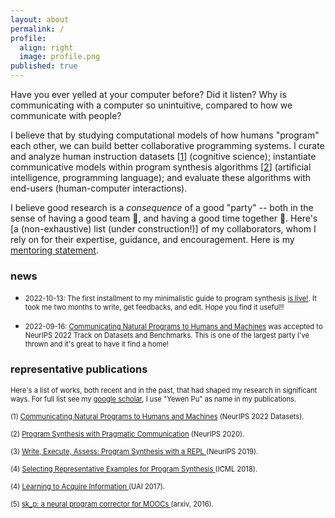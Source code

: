 ```yaml
---
layout: about
permalink: /
profile:
  align: right
  image: profile.png
published: true
---
```


Have you ever yelled at your computer before? Did it listen? Why is communicating with a computer so unintuitive, compared to how we communicate with people? 

I believe that by studying computational models of how humans "program" each other, we can build better collaborative programming systems. I curate and analyze human instruction datasets [[1](https://arxiv.org/abs/2106.07824)] (cognitive science); instantiate communicative models within program synthesis algorithms [[2](https://arxiv.org/abs/2007.05060)] (artificial intelligence, programming language); and evaluate these algorithms with end-users (human-computer interactions).

I believe good research is a _consequence_ of a good "party" -- both in the sense of having a good team 👥, and having a good time together 🎉. Here's [a (non-exhaustive) list (under construction!)] of my collaborators, whom I rely on for their expertise, guidance, and encouragement. Here is my [mentoring statement](/mentoring-statement/).

### news
* <span style="font-size:0.8em;"> 2022-10-13: The first installment to my minimalistic guide to program synthesis [is live!](https://evanthebouncy.github.io/program-synthesis-minimal/). It took me two months to write, get feedbacks, and edit. Hope you find it useful!! </span>

* <span style="font-size:0.8em;"> 2022-09-16: [Communicating Natural Programs to Humans and Machines](https://arxiv.org/abs/2106.07824) was accepted to NeurIPS 2022 Track on Datasets and Benchmarks. This is one of the largest party I've thrown and it's great to have it find a home! </span>


### representative publications

<span style="font-size:0.8em;"> Here's a list of works, both recent and in the past, that had shaped my research in significant ways. For full list see my [google scholar](https://scholar.google.com/citations?user=LJnNKXMAAAAJ&hl=en), I use "Yewen Pu" as name in my publications. </span>

<span style="font-size:0.8em;"> (1) [Communicating Natural Programs to Humans and Machines](https://arxiv.org/abs/2106.07824) (NeurIPS 2022 Datasets). </span>

<span style="font-size:0.8em;">  (2) [Program Synthesis with Pragmatic Communication](https://arxiv.org/abs/2007.05060) (NeurIPS 2020). </span>

<span style="font-size:0.8em;">  (3) [Write, Execute, Assess: Program Synthesis with a REPL
](https://arxiv.org/abs/1906.04604) (NeurIPS 2019). </span>

<span style="font-size:0.8em;">  (4) [Selecting Representative Examples for Program Synthesis
](https://arxiv.org/abs/1711.03243) (ICML 2018). </span>

<span style="font-size:0.8em;">  (4) [Learning to Acquire Information
](https://arxiv.org/abs/1704.06131) (UAI 2017). </span>

<span style="font-size:0.8em;">  (5) [sk_p: a neural program corrector for MOOCs
](https://arxiv.org/abs/1607.02902) (arxiv, 2016). </span>
